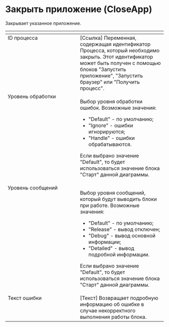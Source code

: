 # Закрыть приложение (CloseApp)

Закрывает указанное приложение.

<table data-header-hidden><thead><tr><th width="295.6500244140625" valign="top"></th><th width="320.2166748046875" valign="top"></th></tr></thead><tbody><tr><td valign="top">ID процесса</td><td valign="top">[Ссылка] Переменная, содержащая идентификатор Процесса, который необходимо закрыть. Этот идентификатор может быть получен с помощью блоков "Запустить приложение", "Запустить браузер" или "Получить процесс".</td></tr><tr><td valign="top">Уровень обработки</td><td valign="top"><p>Выбор уровня обработки ошибок. Возможные значения: </p><ul><li>"Default" - по умолчанию; </li><li>"Ignore" - ошибки игнорируются; </li><li>"Handle" - ошибки обрабатываются. </li></ul><p>Если выбрано значение "Default", то будет использоваться значение блока "Старт" данной диаграммы.</p></td></tr><tr><td valign="top">Уровень сообщений</td><td valign="top"><p>Выбор уровня сообщений, который будут выводить блоки при работе. Возможные значения: </p><ul><li>"Default" - по умолчанию; </li><li>"Release" - вывод отключен; </li><li>"Debug" - вывод основной информации; </li><li>"Detailed" - вывод подробной информации. </li></ul><p>Если выбрано значение "Default", то будет использоваться значение блока "Старт" данной диаграммы.</p></td></tr><tr><td valign="top">Текст ошибки</td><td valign="top">[Текст] Возвращает подробную информацию об ошибке в случае некорректного выполнения работы блока.</td></tr></tbody></table>
